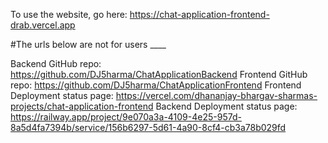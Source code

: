 To use the website, go here: https://chat-application-frontend-drab.vercel.app

#The urls below are not for users ____

Backend GitHub repo: https://github.com/DJ5harma/ChatApplicationBackend 
Frontend GitHub repo: https://github.com/DJ5harma/ChatApplicationFrontend 
Frontend Deployment status page: https://vercel.com/dhananjay-bhargav-sharmas-projects/chat-application-frontend 
Backend Deployment status page: https://railway.app/project/9e070a3a-4109-4e25-957d-8a5d4fa7394b/service/156b6297-5d61-4a90-8cf4-cb3a78b029fd
